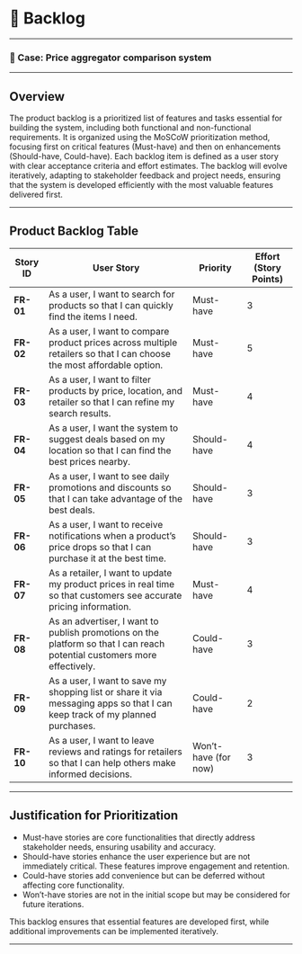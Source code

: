 # 📌 Backlog

---
### 🎯 Case: Price aggregator comparison system

---

## Overview

The product backlog is a prioritized list of features and tasks essential for building the system, including both 
functional and non-functional requirements. It is organized using the MoSCoW prioritization method, focusing first on 
critical features (Must-have) and then on enhancements (Should-have, Could-have). Each backlog item is defined as a user 
story with clear acceptance criteria and effort estimates. The backlog will evolve iteratively, adapting to stakeholder 
feedback and project needs, ensuring that the system is developed efficiently with the most valuable features delivered first.

---

## Product Backlog Table
| Story ID | User Story | Priority | Effort (Story Points) |
|----------|-----------|----------|-----------------------|
| **FR-01** | As a user, I want to search for products so that I can quickly find the items I need. | Must-have | 3 |
| **FR-02** | As a user, I want to compare product prices across multiple retailers so that I can choose the most affordable option. | Must-have | 5 |
| **FR-03** | As a user, I want to filter products by price, location, and retailer so that I can refine my search results. | Must-have | 4 |
| **FR-04** | As a user, I want the system to suggest deals based on my location so that I can find the best prices nearby. | Should-have | 4 |
| **FR-05** | As a user, I want to see daily promotions and discounts so that I can take advantage of the best deals. | Should-have | 3 |
| **FR-06** | As a user, I want to receive notifications when a product’s price drops so that I can purchase it at the best time. | Should-have | 3 |
| **FR-07** | As a retailer, I want to update my product prices in real time so that customers see accurate pricing information. | Must-have | 4 |
| **FR-08** | As an advertiser, I want to publish promotions on the platform so that I can reach potential customers more effectively. | Could-have | 3 |
| **FR-09** | As a user, I want to save my shopping list or share it via messaging apps so that I can keep track of my planned purchases. | Could-have | 2 |
| **FR-10** | As a user, I want to leave reviews and ratings for retailers so that I can help others make informed decisions. | Won’t-have (for now) | 3 |


---
## Justification for Prioritization

* Must-have stories are core functionalities that directly address stakeholder needs, ensuring usability and accuracy.
* Should-have stories enhance the user experience but are not immediately critical. These features improve engagement and retention.
* Could-have stories add convenience but can be deferred without affecting core functionality.
* Won’t-have stories are not in the initial scope but may be considered for future iterations.

This backlog ensures that essential features are developed first, while additional improvements can be implemented iteratively.

---

